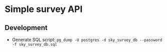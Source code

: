 # Simple survey API

## Development

- Generate SQL script: `pg_dump -U postgres -d sky_survey_db --password -f sky_survey_db.sql`